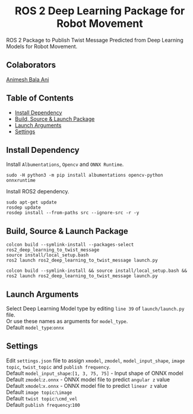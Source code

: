 <p align="center">
  <h1 align="center">ROS 2 Deep Learning Package for Robot Movement</h1>
</p>

ROS 2 Package to Publish Twist Message Predicted from Deep Learning Models for Robot Movement.<br/>

## Colaborators
[Animesh Bala Ani](https://www.linkedin.com/in/ani717/)

## Table of Contents
* [Install Dependency](#install) <br/>
* [Build, Source & Launch Package](#launch) <br/>
* [Launch Arguments](#arg) <br/>
* [Settings](#set) <br/>

## Install Dependency <a name="install"></a>
Install `Albumentations`, `Opencv` and `ONNX Runtime`.<br/>
```
sudo -H python3 -m pip install albumentations opencv-python onnxruntime
```
Install ROS2 dependency.<br/>
```
sudo apt-get update
rosdep update
rosdep install --from-paths src --ignore-src -r -y
```

## Build, Source & Launch Package <a name="launch"></a>
```
colcon build --symlink-install --packages-select ros2_deep_learning_to_twist_message
source install/local_setup.bash
ros2 launch ros2_deep_learning_to_twist_message launch.py
```
```
colcon build --symlink-install && source install/local_setup.bash && ros2 launch ros2_deep_learning_to_twist_message launch.py
```

## Launch Arguments <a name="arg"></a>
Select Deep Learning Model type by editing `line 39` of `launch/launch.py` file.<br/>
Or use these names as arguments for `model_type`.<br/>
Default `model_type`:`onnx`<br/> 

## Settings <a name="set"></a>
Edit `settings.json` file to assign `xmodel`, `zmodel`, `model_input_shape`, `image topic`, `twist_topic` and `publish frequency`.<br/>
Default `model_input_shape`:`[1, 3, 75, 75]` - Input shape of ONNX model<br/>
Default `zmodel`:`z.onnx` - ONNX model file to predict `angular z` value<br/>
Default `xmodel`:`x.onnx` - ONNX model file to predict `linear z` value<br/>
Default `image topic`:`\image`<br/>
Default `twist topic`:`\cmd_vel`<br/> 
Default `publish frequency`:`100`<br/>
